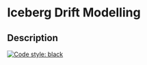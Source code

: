 # Iceberg Drift Modelling

## Description


[![Code style: black](https://img.shields.io/badge/code%20style-black-000000.svg)](https://github.com/psf/black)
